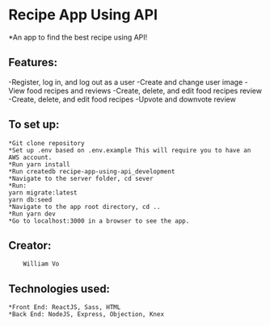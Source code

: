 # Recipe App Using API
  *An app to find the best recipe using API!
## Features:
-Register, log in, and log out as a user
-Create and change user image
-View food recipes and reviews
-Create, delete, and edit food recipes review
-Create, delete, and edit food recipes
-Upvote and downvote review
## To set up:

```no-highlight
*Git clone repository 
*Set up .env based on .env.example This will require you to have an AWS account.
*Run yarn install
*Run createdb recipe-app-using-api_development
*Navigate to the server folder, cd sever
*Run:  
yarn migrate:latest
yarn db:seed
*Navigate to the app root directory, cd ..
*Run yarn dev
*Go to localhost:3000 in a browser to see the app.
```

## Creator: 	
    	William Vo
## Technologies used:
	*Front End: ReactJS, Sass, HTML
	*Back End: NodeJS, Express, Objection, Knex
